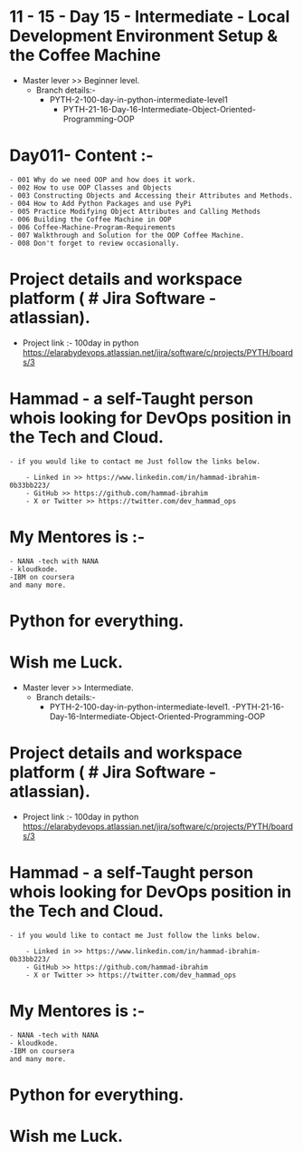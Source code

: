 
# 11 - 15 - Day 15 - Intermediate - Local Development Environment Setup & the Coffee Machine
 - Master lever >> Beginner level.
    - Branch details:- 
        - PYTH-2-100-day-in-python-intermediate-level1
            -  PYTH-21-16-Day-16-Intermediate-Object-Oriented-Programming-OOP

# Day011- Content :- 
    - 001 Why do we need OOP and how does it work.
    - 002 How to use OOP Classes and Objects
    - 003 Constructing Objects and Accessing their Attributes and Methods.
    - 004 How to Add Python Packages and use PyPi
    - 005 Practice Modifying Object Attributes and Calling Methods
    - 006 Building the Coffee Machine in OOP
    - 006 Coffee-Machine-Program-Requirements
    - 007 Walkthrough and Solution for the OOP Coffee Machine.
    - 008 Don't forget to review occasionally.


# Project details and workspace platform ( # Jira Software - atlassian).
 - Project link :- 100day in python 
     https://elarabydevops.atlassian.net/jira/software/c/projects/PYTH/boards/3

# Hammad - a self-Taught person whois looking for DevOps position in the Tech and Cloud. 
    - if you would like to contact me Just follow the links below.
     
        - Linked in >> https://www.linkedin.com/in/hammad-ibrahim-0b33bb223/
        - GitHub >> https://github.com/hammad-ibrahim
        - X or Twitter >> https://twitter.com/dev_hammad_ops 
# My Mentores is :-
    - NANA -tech with NANA
    - kloudkode.
    -IBM on coursera
    and many more.


# Python for everything.

# Wish me Luck.
 - Master lever >> Intermediate.
    - Branch details:- 
        - PYTH-2-100-day-in-python-intermediate-level1. 
            -PYTH-21-16-Day-16-Intermediate-Object-Oriented-Programming-OOP


#

# Project details and workspace platform ( # Jira Software - atlassian).
 - Project link :- 100day in python 
     https://elarabydevops.atlassian.net/jira/software/c/projects/PYTH/boards/3

# Hammad - a self-Taught person whois looking for DevOps position in the Tech and Cloud. 
    - if you would like to contact me Just follow the links below.
     
        - Linked in >> https://www.linkedin.com/in/hammad-ibrahim-0b33bb223/
        - GitHub >> https://github.com/hammad-ibrahim
        - X or Twitter >> https://twitter.com/dev_hammad_ops 
# My Mentores is :-
    - NANA -tech with NANA
    - kloudkode.
    -IBM on coursera
    and many more.


# Python for everything.

# Wish me Luck.